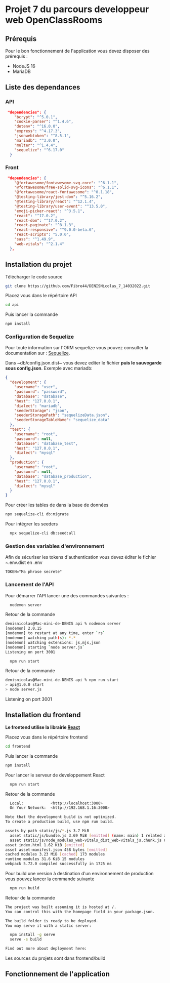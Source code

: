# Projet 7 du parcours developpeur web OpenClassRooms #

## Prérequis ##

Pour le bon fonctionnement de l'application vous devez disposer des prérequis :

- NodeJS 16
- MariaDB

## Liste des dependances ##

### API ###

```json
 "dependencies": {
    "bcrypt": "^5.0.1",
    "cookie-parser": "^1.4.6",
    "dotenv": "^16.0.0",
    "express": "^4.17.3",
    "jsonwebtoken": "^8.5.1",
    "mariadb": "^3.0.0",
    "multer": "^1.4.4",
    "sequelize": "^6.17.0"
  }
```

### Front ###

```json
 "dependencies": {
    "@fortawesome/fontawesome-svg-core": "^6.1.1",
    "@fortawesome/free-solid-svg-icons": "^6.1.1",
    "@fortawesome/react-fontawesome": "^0.1.18",
    "@testing-library/jest-dom": "^5.16.2",
    "@testing-library/react": "^12.1.4",
    "@testing-library/user-event": "^13.5.0",
    "emoji-picker-react": "^3.5.1",
    "react": "^17.0.2",
    "react-dom": "^17.0.2",
    "react-paginate": "^8.1.3",
    "react-responsive": "^9.0.0-beta.6",
    "react-scripts": "5.0.0",
    "sass": "^1.49.9",
    "web-vitals": "^2.1.4"
  },
```

## Installation du projet ##

Télécharger le code source

```bash
git clone https://github.com/Fibre44/DENISNicolas_7_14032022.git
```

Placez  vous dans le répértoire API

```bash
cd api
```

Puis lancer la commande

```bash
npm install
```

### Configuration de Sequelize ##

Pour toute information sur l'ORM sequelize vous pouvez consulter la documentation sur :  [Sequelize](https://sequelize.org).

Dans ~db/config.json.dist~ vous devez editer le fichier **puis le sauvegarde sous config.json**.
Exemple avec mariadb:

```json
{
  "development": {
    "username": "user",
    "password": "password",
    "database": "database",
    "host": "127.0.0.1",
    "dialect": "mariadb",
    "seederStorage": "json",
    "seederStoragePath": "sequelizeData.json",
    "seederStorageTableName": "sequelize_data"
  },
  "test": {
    "username": "root",
    "password": null,
    "database": "database_test",
    "host": "127.0.0.1",
    "dialect": "mysql"
  },
  "production": {
    "username": "root",
    "password": null,
    "database": "database_production",
    "host": "127.0.0.1",
    "dialect": "mysql"
  }
}
```

Pour créer les tables de dans la base de données

```bash
npx sequelize-cli db:migrate
```

Pour intégrer les seeders

```bash
  npx sequelize-cli db:seed:all
```

### Gestion des variables d'environnement ###

Afin de sécuriser les tokens d'authentication vous devez éditer le fichier ~.env.dist en .env

```env
TOKEN="Ma phrase secrete"
```

### Lancement de l'API ###

Pour démarrer l'API lancer une des commandes suivantes :

```bash
  nodemon server
```

Retour de la commande

```bash
denisnicolas@Mac-mini-de-DENIS api % nodemon server
[nodemon] 2.0.15
[nodemon] to restart at any time, enter `rs`
[nodemon] watching path(s): *.*
[nodemon] watching extensions: js,mjs,json
[nodemon] starting `node server.js`
Listening on port 3001
```

```bash
  npm run start
```

Retour de la commande

```bash
denisnicolas@Mac-mini-de-DENIS api % npm run start
> api@1.0.0 start
> node server.js
```

Listening on port 3001

## Installation du frontend ##

**Le frontend utilise la librairie [React](https://fr.reactjs.org)**

Placez  vous dans le répértoire frontend

```bash
cd frontend
```

Puis lancer la commande

```bash
npm install
```

Pour lancer le serveur de developpement React

```bash
  npm run start
```

Retour de la commande

```bash
  Local:            <http://localhost:3000>
  On Your Network:  <http://192.168.1.16:3000>

Note that the development build is not optimized.
To create a production build, use npm run build.

assets by path static/js/*.js 3.7 MiB
  asset static/js/bundle.js 3.69 MiB [emitted] (name: main) 1 related asset
  asset static/js/node_modules_web-vitals_dist_web-vitals_js.chunk.js 6.92 KiB [emitted] 1 related asset
asset index.html 1.62 KiB [emitted]
asset asset-manifest.json 458 bytes [emitted]
cached modules 3.23 MiB [cached] 173 modules
runtime modules 31.6 KiB 15 modules
webpack 5.72.0 compiled successfully in 1725 ms
```

Pour build une version à destination d'un environnement de production vous pouvez lancer la commande suivante

```bash
  npm run build
```

Retour de la commande

```bash
The project was built assuming it is hosted at /.
You can control this with the homepage field in your package.json.

The build folder is ready to be deployed.
You may serve it with a static server:

  npm install -g serve
  serve -s build

Find out more about deployment here:
```

Les sources du projets sont dans frontend/build

## Fonctionnement de l'application ##
